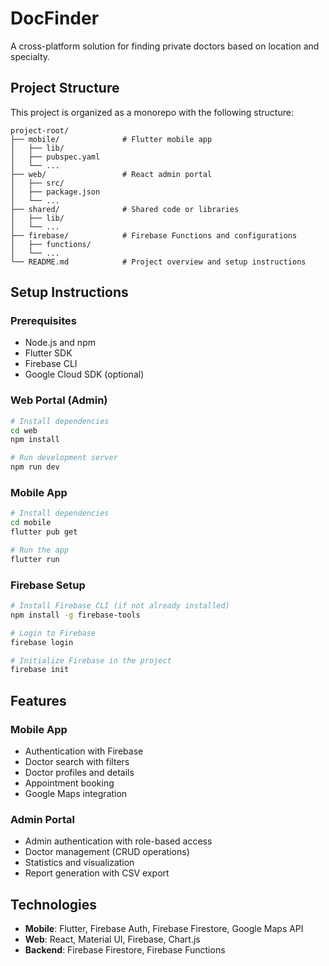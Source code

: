 # DocFinder

A cross-platform solution for finding private doctors based on location and specialty.

## Project Structure

This project is organized as a monorepo with the following structure:

```
project-root/
├── mobile/              # Flutter mobile app
│   ├── lib/
│   ├── pubspec.yaml
│   └── ...
├── web/                 # React admin portal
│   ├── src/
│   ├── package.json
│   └── ...
├── shared/              # Shared code or libraries
│   ├── lib/
│   └── ...
├── firebase/            # Firebase Functions and configurations
│   ├── functions/
│   └── ...
└── README.md            # Project overview and setup instructions
```

## Setup Instructions

### Prerequisites

- Node.js and npm
- Flutter SDK
- Firebase CLI
- Google Cloud SDK (optional)

### Web Portal (Admin)

```bash
# Install dependencies
cd web
npm install

# Run development server
npm run dev
```

### Mobile App

```bash
# Install dependencies
cd mobile
flutter pub get

# Run the app
flutter run
```

### Firebase Setup

```bash
# Install Firebase CLI (if not already installed)
npm install -g firebase-tools

# Login to Firebase
firebase login

# Initialize Firebase in the project
firebase init
```

## Features

### Mobile App
- Authentication with Firebase
- Doctor search with filters
- Doctor profiles and details
- Appointment booking
- Google Maps integration

### Admin Portal
- Admin authentication with role-based access
- Doctor management (CRUD operations)
- Statistics and visualization
- Report generation with CSV export

## Technologies

- **Mobile**: Flutter, Firebase Auth, Firebase Firestore, Google Maps API
- **Web**: React, Material UI, Firebase, Chart.js
- **Backend**: Firebase Firestore, Firebase Functions
